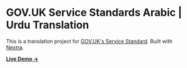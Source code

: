 # GOV.UK Service Standards Arabic | Urdu Translation

This is a translation project for [GOV.UK's Service Standard](https://www.gov.uk/service-manual/service-standard). Built with [Nextra](https://nextra.site).

[**Live Demo →**](https://standards.azharzaman.com)
